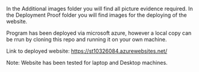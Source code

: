 In the Additional images folder you will find all picture evidence required.
In the Deployment Proof folder you will find images for the deploying of the website. 

Program has been deployed via microsoft azure, however a local copy can be rrun by cloning this repo and running it on your own machine.

Link to deployed website: https://st10326084.azurewebsites.net/

Note: Website has been tested for laptop and Desktop machines.
